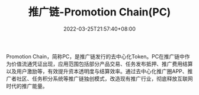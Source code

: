 ﻿---
weight: 
title: "推广链-Promotion Chain(PC)"
description: "Promotion Chain，简称PC，是推广链发行的去中心化Token"
date: 2022-03-25T21:57:40+08:00
lastmod: 2022-03-25T16:45:40+08:00
draft: false
authors: ["Metabd"]
featuredImage: "tuiguanglian-promotion-chainpc.webp"
link: ""
tags: ["数字代币","推广链-Promotion Chain(PC)"]
categories: ["navigation"]
navigation: ["数字代币"]
lightgallery: true
toc: true
pinned: false
recommend: false
recommend1: false
---
Promotion Chain，简称PC，是推广链发行的去中心化Token。PC在推广链中作为价值流通凭证出现，应用范围包括部分产品交易、任务发布抵押、推广费用结算以及用户激励等，有效提升资本透明度与结算效率。通过去中心化推广圈APP、推广者社区、任务积分系统等推广链独创模式，改造现有推广行业，彻底释放互联网时代的推广能量。
